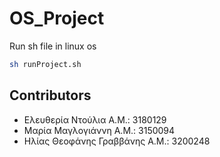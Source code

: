 # OS_Project

Run sh file in linux os 
```sh
sh runProject.sh
```

## Contributors
* Ελευθερία Ντούλια Α.Μ.: 3180129
* Μαρία Μαγλογιάννη Α.Μ.: 3150094
* Ηλίας Θεοφάνης Γραββάνης Α.Μ.: 3200248
